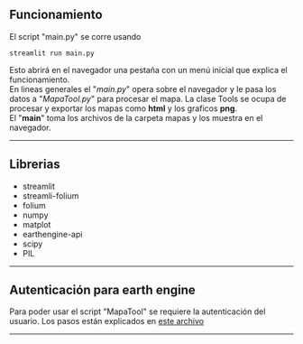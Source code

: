 ## Funcionamiento

El script "main.py" se corre usando  

    streamlit run main.py

 Esto abrirá en el navegador una pestaña con un menú inicial 
 que explica el funcionamiento.  
 En lineas generales el "_main.py_" opera sobre el
 navegador y le pasa los datos a "_MapaTool.py_" para 
 procesar el mapa. La clase Tools se ocupa de procesar 
y exportar los mapas como __html__ y los graficos __png__.  
El "__main__" toma los archivos de la carpeta mapas y los
muestra en el navegador.

---

## Librerias

* streamlit
* streamli-folium
* folium
* numpy
* matplot
* earthengine-api
* scipy
* PIL

---

## Autenticación para earth engine  


Para poder usar el script "MapaTool" se requiere la autenticación
del usuario. Los pasos están explicados en 
[este archivo](Autenticacion-EE.pdf)

---
